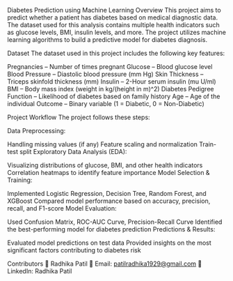 Diabetes Prediction using Machine Learning
Overview
This project aims to predict whether a patient has diabetes based on medical diagnostic data. The dataset used for this analysis contains multiple health indicators such as glucose levels, BMI, insulin levels, and more. The project utilizes machine learning algorithms to build a predictive model for diabetes diagnosis.

Dataset
The dataset used in this project includes the following key features:

Pregnancies – Number of times pregnant
Glucose – Blood glucose level
Blood Pressure – Diastolic blood pressure (mm Hg)
Skin Thickness – Triceps skinfold thickness (mm)
Insulin – 2-Hour serum insulin (mu U/ml)
BMI – Body mass index (weight in kg/(height in m)^2)
Diabetes Pedigree Function – Likelihood of diabetes based on family history
Age – Age of the individual
Outcome – Binary variable (1 = Diabetic, 0 = Non-Diabetic)

Project Workflow
The project follows these steps:

Data Preprocessing:

Handling missing values (if any)
Feature scaling and normalization
Train-test split
Exploratory Data Analysis (EDA):

Visualizing distributions of glucose, BMI, and other health indicators
Correlation heatmaps to identify feature importance
Model Selection & Training:

Implemented Logistic Regression, Decision Tree, Random Forest, and XGBoost
Compared model performance based on accuracy, precision, recall, and F1-score
Model Evaluation:

Used Confusion Matrix, ROC-AUC Curve, Precision-Recall Curve
Identified the best-performing model for diabetes prediction
Predictions & Results:

Evaluated model predictions on test data
Provided insights on the most significant factors contributing to diabetes risk

Contributors
👤 Radhika Patil
📧 Email: patilradhika1929@gmail.com
🔗 LinkedIn: Radhika Patil
